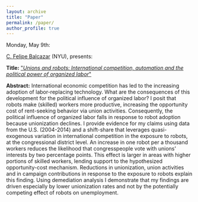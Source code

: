 ```yaml
---
layout: archive
title: "Paper"
permalink: /paper/
author_profile: true
---
```



Monday, May 9th:

[C. Felipe Balcazar](https://cfbalcazar.github.io/) (NYU), presents:

**Title:** ["*Unions and robots: International competition, automation and the political power of organized labor*"](https://gsipe-workshop.github.io/files/paper_gsipe_workshop.pdf)

**Abstract:**
International economic competition has led to the increasing adoption of labor-replacing technology. What are the consequences of this development for the political influence of organized labor? I posit that robots make (skilled) workers more productive, increasing the opportunity cost of rent-seeking behavior via union activities. Consequently, the political influence of organized labor falls in response to robot adoption because unionization declines. I provide evidence for my claims using data from the U.S. (2004-2014) and a shift-share that leverages quasi-exogenous variation in international competition in the exposure to robots, at the congressional district level. An increase in one robot per a thousand workers reduces the likelihood that congresspeople vote with unions' interests by two percentage points. This effect is larger in areas with higher portions of skilled workers, lending support to the hypothesized opportunity-cost mechanism. Reductions in unionization, union activities and in campaign contributions in response to the exposure to robots explain this finding. Using demediation analysis I demonstrate that my findings are driven especially by lower unionization rates and not by the potentially competing effect of robots on unemployment.